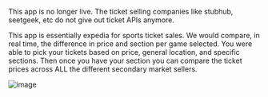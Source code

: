 This app is no longer live. The ticket selling companies like stubhub, seetgeek, etc do not give out ticket APIs anymore.





This app is essentially expedia for sports ticket sales. We would compare, in real time, the difference in price and section per game selected. You were able to pick your tickets based on price, general location, and specific sections. Then once you have your section you can compare the ticket prices across ALL the different secondary market sellers.


![image](https://github.com/user-attachments/assets/0c050b39-68bd-4346-b3fd-8ed67a91e8f7)
